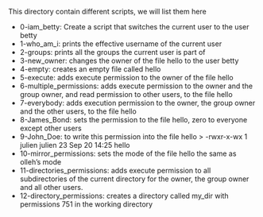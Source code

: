 This directory contain different scripts, we will list them here
- 0-iam_betty: Create a script that switches the current user to the user betty
- 1-who_am_i: prints the effective username of the current user
- 2-groups: prints all the groups the current user is part of
- 3-new_owner: changes the owner of the file hello to the user betty
- 4-empty: creates an empty file called hello
- 5-execute: adds execute permission to the owner of the file hello
- 6-multiple_permissions: adds execute permission to the owner and the group owner, and read permission to other users, to the file hello
- 7-everybody: adds execution permission to the owner, the group owner and the other users, to the file hello
- 8-James_Bond: sets the permission to the file hello, zero to everyone except other users
- 9-John_Doe: to write this permission into the file hello > -rwxr-x-wx 1 julien julien 23 Sep 20 14:25 hello
- 10-mirror_permissions: sets the mode of the file hello the same as olleh’s mode
- 11-directories_permissions: adds execute permission to all subdirectories of the current directory for the owner, the group owner and all other users.
- 12-directory_permissions: creates a directory called my_dir with permissions 751 in the working directory
